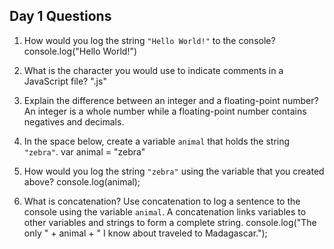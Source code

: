 ## Day 1 Questions

1. How would you log the string `"Hello World!"` to the console?
console.log("Hello World!")

1. What is the character you would use to indicate comments in a JavaScript file?
".js"

1. Explain the difference between an integer and a floating-point number?
An integer is a whole number while a floating-point number contains negatives and decimals.

1. In the space below, create a variable `animal` that holds the string `"zebra"`.
var animal = "zebra"

1. How would you log the string `"zebra"` using the variable that you created above?
console.log(animal);

1. What is concatenation? Use concatenation to log a sentence to the console using the variable `animal`.
A concatenation links variables to other variables and strings to form a complete string.
console.log("The only " + animal + " I know about traveled to Madagascar.");
